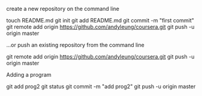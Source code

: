 
create a new repository on the command line

touch README.md
git init
git add README.md
git commit -m "first commit"
git remote add origin https://github.com/andyleung/coursera.git
git push -u origin master

…or push an existing repository from the command line

git remote add origin https://github.com/andyleung/coursera.git
git push -u origin master

Adding a program

git add prog2
git status
git commit -m "add prog2"
git push -u origin master

